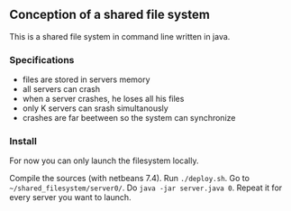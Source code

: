 ## Conception of a shared file system

This is a shared file system in command line written in java.

### Specifications

- files are stored in servers memory
- all servers can crash
- when a server crashes, he loses all his files
- only K servers can srash simultanously
- crashes are far beetween so the system can synchronize

### Install

For now you can only launch the filesystem locally. 

Compile the sources (with netbeans 7.4). Run `./deploy.sh`. Go to `~/shared_filesystem/server0/`. Do `java -jar server.java 0`. Repeat it for every server you want to launch.
